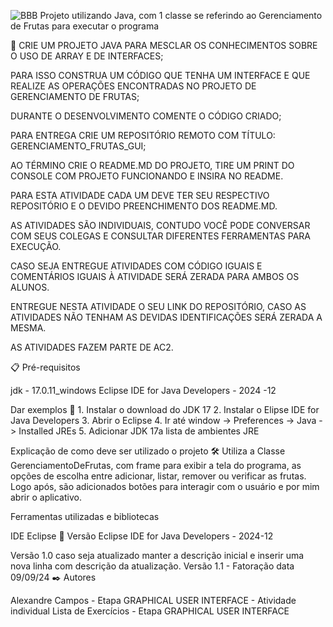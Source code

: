  ![BBB](https://github.com/user-attachments/assets/bf848a6f-91cb-496d-8ab2-4dced808a3d6)
Projeto utilizando Java, com 1 classe se referindo ao Gerenciamento de Frutas para executar o programa

🚀 CRIE UM PROJETO JAVA PARA MESCLAR OS CONHECIMENTOS SOBRE O USO DE ARRAY E DE INTERFACES;

PARA ISSO CONSTRUA UM CÓDIGO QUE TENHA UM INTERFACE E QUE REALIZE AS OPERAÇÕES ENCONTRADAS NO PROJETO DE GERENCIAMENTO DE FRUTAS;

DURANTE O DESENVOLVIMENTO COMENTE O CÓDIGO CRIADO;

PARA ENTREGA CRIE UM REPOSITÓRIO REMOTO COM TÍTULO: GERENCIAMENTO_FRUTAS_GUI;

AO TÉRMINO CRIE O README.MD DO PROJETO, TIRE UM PRINT DO CONSOLE COM PROJETO FUNCIONANDO E INSIRA NO README.

PARA ESTA ATIVIDADE CADA UM DEVE TER SEU RESPECTIVO REPOSITÓRIO E O DEVIDO PREENCHIMENTO DOS README.MD.

AS ATIVIDADES SÃO INDIVIDUAIS, CONTUDO VOCÊ PODE CONVERSAR COM SEUS COLEGAS E CONSULTAR DIFERENTES FERRAMENTAS PARA EXECUÇÃO.

CASO SEJA ENTREGUE ATIVIDADES COM CÓDIGO IGUAIS E COMENTÁRIOS IGUAIS À ATIVIDADE SERÁ ZERADA PARA AMBOS OS ALUNOS.

ENTREGUE NESTA ATIVIDADE O SEU LINK DO REPOSITÓRIO, CASO AS ATIVIDADES NÃO TENHAM AS DEVIDAS IDENTIFICAÇÕES SERÁ ZERADA A MESMA.

AS ATIVIDADES FAZEM PARTE DE AC2. 

📋 Pré-requisitos

jdk - 17.0.11_windows Eclipse IDE for Java Developers - 2024 -12

Dar exemplos 🔧 1. Instalar o download do JDK 17 2. Instalar o Elipse IDE for Java Developers 3. Abrir o Eclipse 4. Ir até window -> Preferences -> Java -> Installed JREs 5. Adicionar JDK 17a lista de ambientes JRE

Explicação de como deve ser utilizado o projeto 🛠️ Utiliza a Classe GerenciamentoDeFrutas, com frame para exibir a tela do programa, as opções de escolha entre adicionar, listar, remover ou verificar as frutas. Logo após, são adicionados botões para interagir com o usuário e por mim abrir o aplicativo.

Ferramentas utilizadas e bibliotecas

IDE Eclipse 📌 Versão Eclipse IDE for Java Developers - 2024-12

Versão 1.0 caso seja atualizado manter a descrição inicial e inserir uma nova linha com descrição da atualização. Versão 1.1 - Fatoração data 09/09/24 ✒️ Autores

Alexandre Campos - Etapa GRAPHICAL USER INTERFACE - Atividade individual Lista de Exercícios - Etapa GRAPHICAL USER INTERFACE    
        

